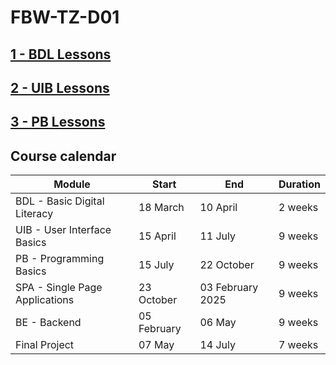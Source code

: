 # FBW-TZ-D01 

## [1 - BDL Lessons](https://github.com/dci-fbw-wd-tz-24-d01/basic-digital-literacy)
## [2 - UIB Lessons](https://github.com/dci-fbw-wd-tz-24-d01/user-interface-basic/)
## [3 - PB Lessons](https://github.com/dci-fbw-wd-tz-24-d01/Programming_Basics/)



## Course calendar

  
|Module  | Start | End  | Duration | 
|--|--| --|  -- |
| BDL - Basic Digital Literacy |18 March   | 10 April | 2 weeks|
| UIB - User Interface Basics | 15 April | 11 July | 9 weeks | 
| PB - Programming Basics | 15 July | 22 October | 9 weeks | 
| SPA - Single Page Applications | 23 October | 03 February 2025 | 9 weeks | 
| BE - Backend | 05 February | 06 May |9 weeks | 
| Final Project | 07 May|  14 July |7 weeks | 

